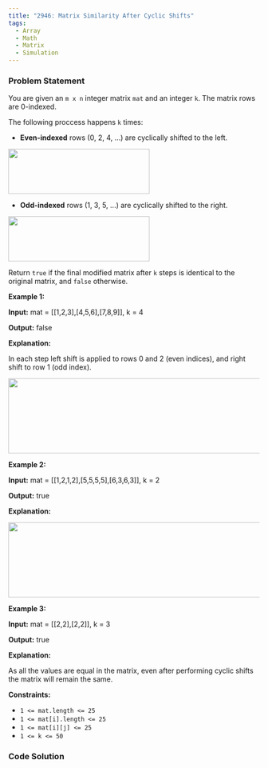 ```yaml
---
title: "2946: Matrix Similarity After Cyclic Shifts"
tags:
  - Array
  - Math
  - Matrix
  - Simulation
---
```

### Problem Statement

<p>You are given an <code>m x n</code> integer matrix <code>mat</code> and an integer <code>k</code>. The matrix rows are 0-indexed.</p>

<p>The following proccess happens <code>k</code> times:</p>

<ul>
	<li><strong>Even-indexed</strong> rows (0, 2, 4, ...) are cyclically shifted to the left.</li>
</ul>

<p><img src="https://assets.leetcode.com/uploads/2024/05/19/lshift.jpg" style="width: 283px; height: 90px;" /></p>

<ul>
	<li><strong>Odd-indexed</strong> rows (1, 3, 5, ...) are cyclically shifted to the right.</li>
</ul>

<p><img src="https://assets.leetcode.com/uploads/2024/05/19/rshift-stlone.jpg" style="width: 283px; height: 90px;" /></p>

<p>Return <code>true</code> if the final modified matrix after <code>k</code> steps is identical to the original matrix, and <code>false</code> otherwise.</p>


<p><strong class="example">Example 1:</strong></p>

<div class="example-block">
<p><strong>Input:</strong> <span class="example-io">mat = [[1,2,3],[4,5,6],[7,8,9]], k = 4</span></p>

<p><strong>Output:</strong> <span class="example-io">false</span></p>

<p><strong>Explanation:</strong></p>

<p>In each step left shift is applied to rows 0 and 2 (even indices), and right shift to row 1 (odd index).</p>

<p><img src="https://assets.leetcode.com/uploads/2024/05/19/t1-2.jpg" style="width: 857px; height: 150px;" /></p>
</div>

<p><strong class="example">Example 2:</strong></p>

<div class="example-block">
<p><strong>Input:</strong> <span class="example-io">mat = [[1,2,1,2],[5,5,5,5],[6,3,6,3]], k = 2</span></p>

<p><strong>Output:</strong> <span class="example-io">true</span></p>

<p><strong>Explanation:</strong></p>

<p><img src="https://assets.leetcode.com/uploads/2024/05/19/t1-3.jpg" style="width: 632px; height: 150px;" /></p>
</div>

<p><strong class="example">Example 3:</strong></p>

<div class="example-block">
<p><strong>Input:</strong> <span class="example-io">mat = [[2,2],[2,2]], k = 3</span></p>

<p><strong>Output:</strong> <span class="example-io">true</span></p>

<p><strong>Explanation:</strong></p>

<p>As all the values are equal in the matrix, even after performing cyclic shifts the matrix will remain the same.</p>
</div>


<p><strong>Constraints:</strong></p>

<ul>
	<li><code>1 &lt;= mat.length &lt;= 25</code></li>
	<li><code>1 &lt;= mat[i].length &lt;= 25</code></li>
	<li><code>1 &lt;= mat[i][j] &lt;= 25</code></li>
	<li><code>1 &lt;= k &lt;= 50</code></li>
</ul>


### Code Solution

```python

```
